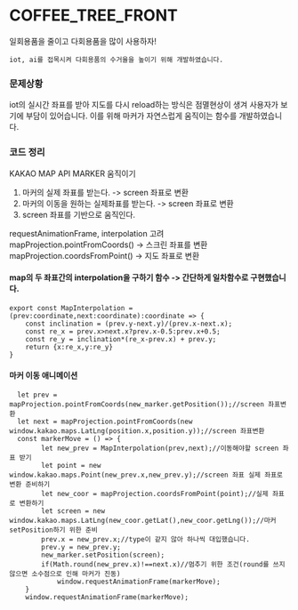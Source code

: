 # COFFEE_TREE_FRONT

일회용품을 줄이고 다회용품을 많이 사용하자!

```
iot, ai를 접목시켜 다회용품의 수거율을 높이기 위해 개발하였습니다.
```

### 문제상황

iot의 실시간 좌표를 받아 지도를 다시 reload하는 방식은 점멸현상이 생겨 사용자가 보기에 부담이 있어습니다. 이를 위해 마커가 자연스럽게 움직이는 함수를 개발하였습니다.

### 코드 정리

KAKAO MAP API MARKER 움직이기

1. 마커의 실제 좌표를 받는다. -> screen 좌표로 변환
2. 마커의 이동을 원하는 실제좌표를 받는다. -> screen 좌표로 변환
3. screen 좌표를 기반으로 움직인다.

requestAnimationFrame, interpolation 고려
mapProjection.pointFromCoords() -> 스크린 좌표를 변환
mapProjection.coordsFromPoint() -> 지도 좌표로 변환
#### map의 두 좌표간의 interpolation을 구하기 함수 -> 간단하게 일차함수로 구현했습니다.

```
export const MapInterpolation = (prev:coordinate,next:coordinate):coordinate => {
    const inclination = (prev.y-next.y)/(prev.x-next.x);
    const re_x = prev.x>next.x?prev.x-0.5:prev.x+0.5;
    const re_y = inclination*(re_x-prev.x) + prev.y;
    return {x:re_x,y:re_y}
}
```

#### 마커 이동 애니메이션

```
  let prev = mapProjection.pointFromCoords(new_marker.getPosition());//screen 좌표변환
  let next = mapProjection.pointFromCoords(new window.kakao.maps.LatLng(position.x,position.y));//screen 좌표변환
  const markerMove = () => {
        let new_prev = MapInterpolation(prev,next);//이동해야할 screen 좌표 받기
        let point = new window.kakao.maps.Point(new_prev.x,new_prev.y);//screen 좌표 실제 좌표로 변환 준비하기
        let new_coor = mapProjection.coordsFromPoint(point);//실제 좌표로 변환하기
        let screen = new window.kakao.maps.LatLng(new_coor.getLat(),new_coor.getLng());//마커 setPosition하기 위한 준비
        prev.x = new_prev.x;//type이 같지 않아 하나씩 대입했습니다.
        prev.y = new_prev.y;
        new_marker.setPosition(screen);
        if(Math.round(new_prev.x)!==next.x)//멈추기 위한 조건(round를 쓰지 않으면 소수점으로 인해 마커가 진동)
            window.requestAnimationFrame(markerMove);
    }
    window.requestAnimationFrame(markerMove);
```
